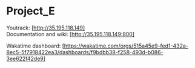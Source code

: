 # Project_E

Youtrack: [http://35.195.118.149]<br />
Documentation and wiki: [http://35.195.118.149:800]

Wakatime dashboard: [https://wakatime.com/orgs/515a45e9-fed1-432a-8ec5-5f7918422ea3/dashboards/f9bdbb38-f258-493d-b086-3ee622f42de9]
